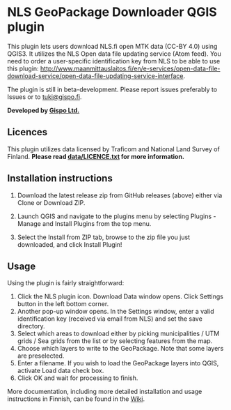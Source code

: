 # NLS GeoPackage Downloader QGIS plugin

This plugin lets users download NLS.fi open MTK data (CC-BY 4.0) using QGIS3. It utilizes the NLS Open data file updating service (Atom feed). You need to order a user-specific identification key from NLS to be able to use this plugin: http://www.maanmittauslaitos.fi/en/e-services/open-data-file-download-service/open-data-file-updating-service-interface.

The plugin is still in beta-development. Please report issues preferably to Issues or to tuki@gispo.fi.

**Developed by [Gispo Ltd.](https://www.gispo.fi)**

## Licences

This plugin utilizes data licensed by Traficom and National Land Survey of Finland. **Please read [data/LICENCE.txt](data/LICENCE.txt) for more information.**

## Installation instructions

1. Download the latest release zip from GitHub releases (above) either via Clone or Download ZIP.

2. Launch QGIS and navigate to the plugins menu by selecting Plugins - Manage and Install Plugins from the top menu.

3. Select the Install from ZIP tab, browse to the zip file you just downloaded, and click Install Plugin!

## Usage

Using the plugin is fairly straightforward:

1. Click the NLS plugin icon. Download Data window opens. Click Settings button in the left bottom corner.
2. Another pop-up window opens. In the Settings window, enter a valid identification key (received via email from NLS)
   and set the save directory.
3. Select which areas to download either by picking municipalities / UTM grids / Sea grids from the list or by selecting
   features from the map.
4. Choose which layers to write to the GeoPackage. Note that some layers are preselected.
5. Enter a filename. If you wish to load the GeoPackage layers into QGIS, activate Load data check box.
6. Click OK and wait for processing to finish.

More documentation, including more detailed installation and usage instructions in Finnish, can be found in the [Wiki](https://github.com/GispoCoding/NLSgpkgloader/wiki).
